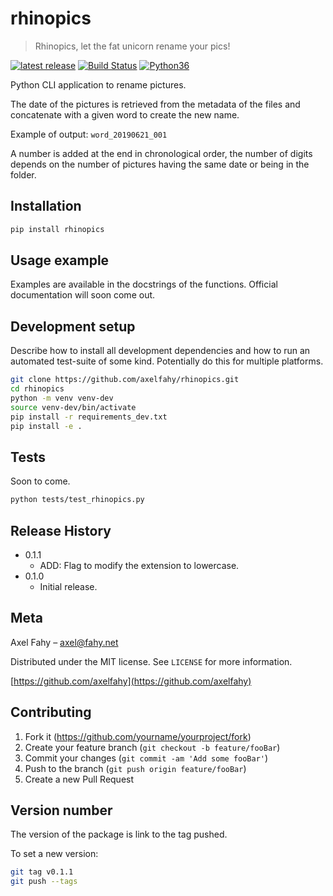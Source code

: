 # rhinopics
> Rhinopics, let the fat unicorn rename your pics!

<p align="left">
    <a href="https://pypi.org/project/rhinopics/">
        <img src="https://img.shields.io/pypi/v/rhinopics.svg" alt="latest release" /></a>
    <a href="https://travis-ci.com/axelfahy/rhinopics">
        <img src="https://api.travis-ci.com/axelfahy/rhinopics.svg?branch=master" alt="Build Status" /></a>
    <a href="https://pypi.org/project/rhinopics/">
        <img src="https://img.shields.io/badge/python-3.6-blue.svg" alt="Python36" /></a>
</p>

Python CLI application to rename pictures.

The date of the pictures is retrieved from the metadata of the files and concatenate with a given word to create the new name.

Example of output: `word_20190621_001`

A number is added at the end in chronological order, the number of digits depends on the number of pictures having the same date or being in the folder.

## Installation

```sh
pip install rhinopics
```

## Usage example

Examples are available in the docstrings of the functions. Official documentation will soon come out.

## Development setup

Describe how to install all development dependencies and how to run an automated test-suite of some kind. Potentially do this for multiple platforms.

```sh
git clone https://github.com/axelfahy/rhinopics.git
cd rhinopics
python -m venv venv-dev
source venv-dev/bin/activate
pip install -r requirements_dev.txt
pip install -e .
```

## Tests

Soon to come.

```sh
python tests/test_rhinopics.py
```

## Release History

* 0.1.1
    * ADD: Flag to modify the extension to lowercase.
* 0.1.0
    * Initial release.

## Meta

Axel Fahy – axel@fahy.net

Distributed under the MIT license. See ``LICENSE`` for more information.

[https://github.com/axelfahy](https://github.com/axelfahy)

## Contributing

1. Fork it (<https://github.com/yourname/yourproject/fork>)
2. Create your feature branch (`git checkout -b feature/fooBar`)
3. Commit your changes (`git commit -am 'Add some fooBar'`)
4. Push to the branch (`git push origin feature/fooBar`)
5. Create a new Pull Request

## Version number

The version of the package is link to the tag pushed.

To set a new version:

```sh
git tag v0.1.1
git push --tags
```

